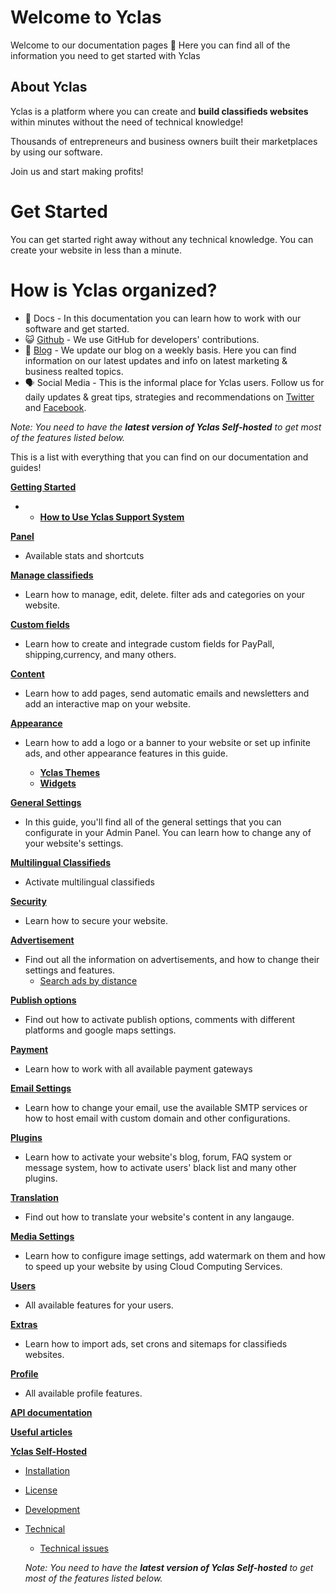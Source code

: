 # Welcome to Yclas

Welcome to our documentation pages **👋** Here you can find all of the information you need to get started with Yclas

## About Yclas

    
Yclas is a platform where you can create and **build classifieds websites** within minutes without the need of technical knowledge!

Thousands of entrepreneurs and business owners built their marketplaces by using our software. 

Join us and start making profits!

# Get Started
You can get started right away without any technical knowledge. You can create your website in less than a minute.

# How is Yclas organized? 

 - 📖 Docs - In this documentation you can learn how to work with our software and get started.
- 😺 [Github](https://github.com/yclas) - We use GitHub for developers' contributions. 
 - 📝 [Blog](https://yclas.com/blog) - We update our blog on a weekly basis. Here you can find information on our latest updates and info on latest marketing & business realted topics.
 - 🗣 Social Media - This is the informal place for Yclas users. Follow us for daily updates & great tips, strategies and recommendations on [Twitter](https://twitter.com/Yclascom) and [Facebook](https://www.facebook.com/yclascom/). 

*Note: You need to have the **latest version of Yclas Self-hosted** to get most of the features listed below.*

This is a list with everything that you can find on our documentation and guides! 

[**Getting Started**](README.md)

 -  -  [**How to Use Yclas Support System**](Home-how-to-use-yclas-support-system.md) 

[**Panel**](panel.md)
-  Available stats and shortcuts

[**Manage classifieds**](Classifieds.md)
- Learn how to manage, edit, delete. filter ads and categories on your website.

[**Custom fields**](Custom-fields.md)
- Learn how to create and integrade custom fields for PayPall, shipping,currency, and many others.

[**Content**](Content.md)
- Learn how to add pages, send automatic emails and newsletters and add an interactive map on your website.

[**Appearance**](Appearance.md)
- Learn how to add a logo or a banner to your website or set up infinite ads, and other appearance features in this guide.

  - [**Yclas Themes**](Themes.md)
  - [**Widgets**](Widgets.md)

[**General Settings**](General-Settings.md)

   -  In this guide, you'll find all of the general settings that you can configurate in your Admin Panel. You can learn how to change any of your website's settings.

[**Multilingual Classifieds**](Multilingual.md)
- Activate multilingual classifieds 

 [**Security**](Security.md)
- Learn how to secure your website.

[**Advertisement**](Advertisement.md)

- Find out all the information on advertisements, and how to change their settings and features.
   - [Search ads by distance](Search-ads-by-distance.md)

[**Publish options**](Publish-optiond.md)
- Find out how to activate publish options, comments with different platforms and google maps settings.

[**Payment**](Payment.md)
- Learn how to work with all available payment gateways 

[**Email Settings**](Email-settings.md)
- Learn how to change your email, use the available SMTP services or how to host email with custom domain and other configurations.

[**Plugins**](Plugins.md)
- Learn how to activate your website's blog, forum, FAQ system or message system, how to activate users' black list and many other plugins.

[**Translation**](Translations.md)
- Find out how to translate your website's content in any langauge.

[**Media Settings**](Media-settings.md)
- Learn how to configure image settings, add watermark on them and how to speed up your website by using Cloud Computing Services.

[**Users**](Users.md)
- All available features for your users.

[**Extras**](Extras.md)
- Learn how to import ads, set crons and sitemaps for classifieds websites.

[**Profile**](Profile.md)
- All available profile features.

[**API documentation**](api-documentation.md)

[**Useful articles**](Useful-articles.md)

[**Yclas Self-Hosted**](self-hosted.md)
* [Installation](Yclas-self-hosted-installation.md)
* [License](License.md)
* [Development](Yclas-self-hosted-development.md)
* [Technical](Yclas-self-hosted-technical.md)
  * [Technical issues](Technical-issues.md)
  
  *Note: You need to have the **latest version of Yclas Self-hosted** to get most of the features listed below.*


